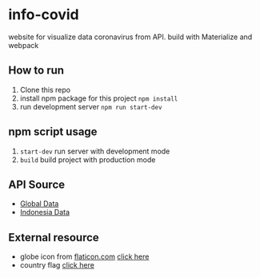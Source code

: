 # info-covid
website for visualize data coronavirus from API. build with Materialize and webpack

## How to run
1. Clone this repo
2. install npm package for this project `npm install`
3. run development server `npm run start-dev`

## npm script usage
1. `start-dev` run server with development mode
2. `build` build project with production mode

## API Source
- [Global Data](https://github.com/mathdroid/covid-19-api)
- [Indonesia Data](https://github.com/mathdroid/indonesia-covid-19-api)

## External resource
- globe icon from [flaticon.com](https://flaticon.com) [click here](https://www.flaticon.com/free-icon/planet_2994319?term=worldwide&page=1&position=33)
- country flag [click here](https://www.countryflags.io/)
